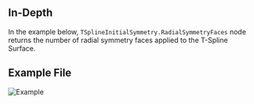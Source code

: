 <!--- Autodesk.DesignScript.Geometry.TSpline.TSplineInitialSymmetry.RadialSymmetryFaces --->
<!--- KEPMQRB4UWQVYMWKTRJCLWPDVWKZZWWGLXPFTHDOMJBKQKGTWA7A --->
## In-Depth
In the example below, `TSplineInitialSymmetry.RadialSymmetryFaces` node returns the number of radial symmetry faces applied to the T-Spline Surface.

## Example File

![Example](./KEPMQRB4UWQVYMWKTRJCLWPDVWKZZWWGLXPFTHDOMJBKQKGTWA7A_img.jpg)
